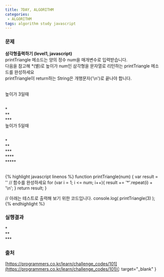 ```yaml
---
title: 7DAY, ALGORITHM
categories:
 - ALGORITHM
tags: algorithm study javascript
---
```


### 문제
**삼각형출력하기 (level1, javascript)**<br />
printTriangle 메소드는 양의 정수 num을 매개변수로 입력받습니다.<br />
다음을 참고해 \*(별)로 높이가 num인 삼각형을 문자열로 리턴하는 printTriangle 메소드를 완성하세요<br />
printTriangle이 return하는 String은 개행문자('\n')로 끝나야 합니다.<br /><br />

높이가 3일때<br /><br />

\*<br />
\*\*<br />
\*\*\*<br />
높이가 5일때<br /><br />

\*<br />
\*\*<br />
\*\*\*<br />
\*\*\*\*<br />
\*\*\*\*\*<br /><br />

{% highlight javascript linenos %}
function printTriangle(num) {
  var result = ''
  // 함수를 완성하세요
  for (var i = 1; i <= num; i++){
  	result += '*'.repeat(i) + '\n';
  }
  return result;
}

// 아래는 테스트로 출력해 보기 위한 코드입니다.
console.log( printTriangle(3) );
{% endhighlight %}

### 실행결과
\*<br />
\**<br />
\*\*\*

### 출처
[https://programmers.co.kr/learn/challenge_codes/101](https://programmers.co.kr/learn/challenge_codes/101){: target="_blank" }
